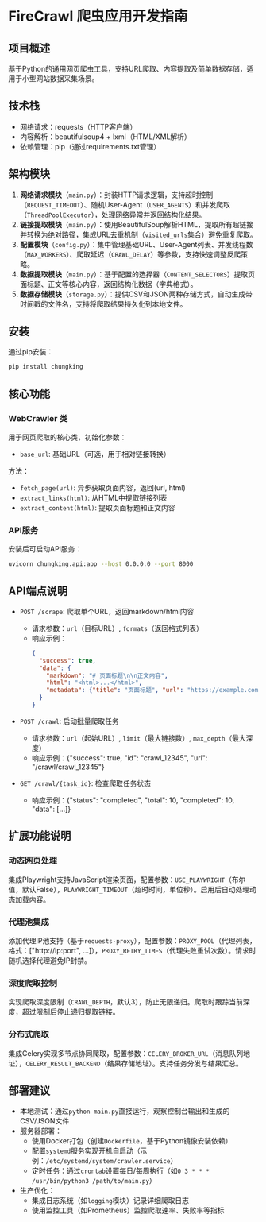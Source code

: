 # FireCrawl 爬虫应用开发指南

## 项目概述
基于Python的通用网页爬虫工具，支持URL爬取、内容提取及简单数据存储，适用于小型网站数据采集场景。

## 技术栈
- 网络请求：requests（HTTP客户端）
- 内容解析：beautifulsoup4 + lxml（HTML/XML解析）
- 依赖管理：pip（通过requirements.txt管理）

## 架构模块
1. **网络请求模块**（`main.py`）：封装HTTP请求逻辑，支持超时控制（`REQUEST_TIMEOUT`）、随机User-Agent（`USER_AGENTS`）和并发爬取（`ThreadPoolExecutor`），处理网络异常并返回结构化结果。
2. **链接提取模块**（`main.py`）：使用BeautifulSoup解析HTML，提取所有超链接并转换为绝对路径，集成URL去重机制（`visited_urls`集合）避免重复爬取。
3. **配置模块**（`config.py`）：集中管理基础URL、User-Agent列表、并发线程数（`MAX_WORKERS`）、爬取延迟（`CRAWL_DELAY`）等参数，支持快速调整反爬策略。
4. **数据提取模块**（`main.py`）：基于配置的选择器（`CONTENT_SELECTORS`）提取页面标题、正文等核心内容，返回结构化数据（字典格式）。
5. **数据存储模块**（`storage.py`）：提供CSV和JSON两种存储方式，自动生成带时间戳的文件名，支持将爬取结果持久化到本地文件。

## 安装
通过pip安装：
```bash
pip install chungking
```

## 核心功能
### WebCrawler 类
用于网页爬取的核心类，初始化参数：
- `base_url`: 基础URL（可选，用于相对链接转换）

方法：
- `fetch_page(url)`: 异步获取页面内容，返回(url, html)
- `extract_links(html)`: 从HTML中提取链接列表
- `extract_content(html)`: 提取页面标题和正文内容

### API服务
安装后可启动API服务：
```bash
uvicorn chungking.api:app --host 0.0.0.0 --port 8000
```

## API端点说明
- `POST /scrape`: 爬取单个URL，返回markdown/html内容
  - 请求参数：`url`（目标URL）, `formats`（返回格式列表）
  - 响应示例：
    ```json
    {
      "success": true,
      "data": {
        "markdown": "# 页面标题\n\n正文内容",
        "html": "<html>...</html>",
        "metadata": {"title": "页面标题", "url": "https://example.com"}
      }
    }
    ```

- `POST /crawl`: 启动批量爬取任务
  - 请求参数：`url`（起始URL）, `limit`（最大链接数）, `max_depth`（最大深度）
  - 响应示例：{"success": true, "id": "crawl_12345", "url": "/crawl/crawl_12345"}

- `GET /crawl/{task_id}`: 检查爬取任务状态
  - 响应示例：{"status": "completed", "total": 10, "completed": 10, "data": [...]}


## 扩展功能说明
### 动态网页处理
集成Playwright支持JavaScript渲染页面，配置参数：`USE_PLAYWRIGHT`（布尔值，默认False），`PLAYWRIGHT_TIMEOUT`（超时时间，单位秒）。启用后自动处理动态加载内容。

### 代理池集成
添加代理IP池支持（基于`requests-proxy`），配置参数：`PROXY_POOL`（代理列表，格式：["http://ip:port", ...]），`PROXY_RETRY_TIMES`（代理失败重试次数）。请求时随机选择代理避免IP封禁。

### 深度爬取控制
实现爬取深度限制（`CRAWL_DEPTH`，默认3），防止无限递归。爬取时跟踪当前深度，超过限制后停止递归提取链接。

### 分布式爬取
集成Celery实现多节点协同爬取，配置参数：`CELERY_BROKER_URL`（消息队列地址），`CELERY_RESULT_BACKEND`（结果存储地址）。支持任务分发与结果汇总。

## 部署建议
- 本地测试：通过`python main.py`直接运行，观察控制台输出和生成的CSV/JSON文件
- 服务器部署：
   - 使用Docker打包（创建`Dockerfile`，基于Python镜像安装依赖）
   - 配置`systemd`服务实现开机自启动（示例：`/etc/systemd/system/crawler.service`）
   - 定时任务：通过`crontab`设置每日/每周执行（如`0 3 * * * /usr/bin/python3 /path/to/main.py`）
- 生产优化：
   - 集成日志系统（如`logging`模块）记录详细爬取日志
   - 使用监控工具（如Prometheus）监控爬取速率、失败率等指标